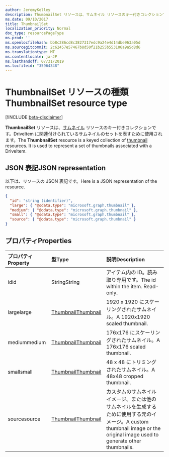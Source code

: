 ```yaml
---
author: JeremyKelley
description: ThumbnailSet リソースは、サムネイル リソースのキー付きコレクションです。
ms.date: 09/10/2017
title: ThumbnailSet
localization_priority: Normal
doc_type: resourcePageType
ms.prod: ''
ms.openlocfilehash: bb8c286cd8c3827317edc9a24e4d14dbe963a05d
ms.sourcegitcommit: 2c62457e57467b8d50f21b255b553106a9a5d8d6
ms.translationtype: MT
ms.contentlocale: ja-JP
ms.lasthandoff: 07/31/2019
ms.locfileid: "35964348"
---
```

# <a name="thumbnailset-resource-type"></a><span data-ttu-id="5c41a-103">ThumbnailSet リソースの種類</span><span class="sxs-lookup"><span data-stu-id="5c41a-103">ThumbnailSet resource type</span></span>

[!INCLUDE [beta-disclaimer](../../includes/beta-disclaimer.md)]

<span data-ttu-id="5c41a-p101">**ThumbnailSet** リソースは、[サムネイル](thumbnail.md) リソースのキー付きコレクションです。DriveItem に関連付けられているサムネイルのセットを表すために使用されます。</span><span class="sxs-lookup"><span data-stu-id="5c41a-p101">The **ThumbnailSet** resource is a keyed collection of [thumbnail](thumbnail.md) resources. It is used to represent a set of thumbnails associated with a DriveItem.</span></span>

## <a name="json-representation"></a><span data-ttu-id="5c41a-106">JSON 表記</span><span class="sxs-lookup"><span data-stu-id="5c41a-106">JSON representation</span></span>

<span data-ttu-id="5c41a-107">以下は、リソースの JSON 表記です。</span><span class="sxs-lookup"><span data-stu-id="5c41a-107">Here is a JSON representation of the resource.</span></span>

<!-- {
  "blockType": "resource",
  "optionalProperties": ["source", "small", "medium", "large"],
  "openType": true,
  "keyProperty": "id",
  "@odata.type": "microsoft.graph.thumbnailSet"
} -->

```json
{
  "id": "string (identifier)",
  "large": { "@odata.type": "microsoft.graph.thumbnail" },
  "medium": { "@odata.type": "microsoft.graph.thumbnail" },
  "small": { "@odata.type": "microsoft.graph.thumbnail" },
  "source": { "@odata.type": "microsoft.graph.thumbnail" }
}
```

## <a name="properties"></a><span data-ttu-id="5c41a-108">プロパティ</span><span class="sxs-lookup"><span data-stu-id="5c41a-108">Properties</span></span>

| <span data-ttu-id="5c41a-109">プロパティ</span><span class="sxs-lookup"><span data-stu-id="5c41a-109">Property</span></span> | <span data-ttu-id="5c41a-110">型</span><span class="sxs-lookup"><span data-stu-id="5c41a-110">Type</span></span>                      | <span data-ttu-id="5c41a-111">説明</span><span class="sxs-lookup"><span data-stu-id="5c41a-111">Description</span></span>                                                                       |
|:---------|:--------------------------|:----------------------------------------------------------------------------------|
| <span data-ttu-id="5c41a-112">id</span><span class="sxs-lookup"><span data-stu-id="5c41a-112">id</span></span>       | <span data-ttu-id="5c41a-113">String</span><span class="sxs-lookup"><span data-stu-id="5c41a-113">String</span></span>                    | <span data-ttu-id="5c41a-p102">アイテム内の ID。読み取り専用です。</span><span class="sxs-lookup"><span data-stu-id="5c41a-p102">The id within the item. Read-only.</span></span>                                                |
| <span data-ttu-id="5c41a-116">large</span><span class="sxs-lookup"><span data-stu-id="5c41a-116">large</span></span>    | [<span data-ttu-id="5c41a-117">Thumbnail</span><span class="sxs-lookup"><span data-stu-id="5c41a-117">Thumbnail</span></span>](thumbnail.md) | <span data-ttu-id="5c41a-118">1920 x 1920 にスケーリングされたサムネイル。</span><span class="sxs-lookup"><span data-stu-id="5c41a-118">A 1920x1920 scaled thumbnail.</span></span>                                                     |
| <span data-ttu-id="5c41a-119">medium</span><span class="sxs-lookup"><span data-stu-id="5c41a-119">medium</span></span>   | [<span data-ttu-id="5c41a-120">Thumbnail</span><span class="sxs-lookup"><span data-stu-id="5c41a-120">Thumbnail</span></span>](thumbnail.md) | <span data-ttu-id="5c41a-121">176x176 にスケーリングされたサムネイル。</span><span class="sxs-lookup"><span data-stu-id="5c41a-121">A 176x176 scaled thumbnail.</span></span>                                                       |
| <span data-ttu-id="5c41a-122">small</span><span class="sxs-lookup"><span data-stu-id="5c41a-122">small</span></span>    | [<span data-ttu-id="5c41a-123">Thumbnail</span><span class="sxs-lookup"><span data-stu-id="5c41a-123">Thumbnail</span></span>](thumbnail.md) | <span data-ttu-id="5c41a-124">48 x 48 にトリミングされたサムネイル。</span><span class="sxs-lookup"><span data-stu-id="5c41a-124">A 48x48 cropped thumbnail.</span></span>                                                        |
| <span data-ttu-id="5c41a-125">source</span><span class="sxs-lookup"><span data-stu-id="5c41a-125">source</span></span>   | [<span data-ttu-id="5c41a-126">Thumbnail</span><span class="sxs-lookup"><span data-stu-id="5c41a-126">Thumbnail</span></span>](thumbnail.md) | <span data-ttu-id="5c41a-127">カスタムのサムネイル イメージ、または他のサムネイルを生成するために使用する元のイメージ。</span><span class="sxs-lookup"><span data-stu-id="5c41a-127">A custom thumbnail image or the original image used to generate other thumbnails.</span></span> |

<!-- uuid: 8fcb5dbc-d5aa-4681-8e31-b001d5168d79
2015-10-25 14:57:30 UTC -->
<!--
{
  "type": "#page.annotation",
  "description": "ThumbnailSet enables access to thumbnails of different sizes",
  "section": "documentation",
  "tocPath": "Resources/ThumbnailSet",
  "suppressions": []
}
-->
